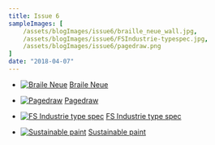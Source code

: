 ```yaml
---
title: Issue 6
sampleImages: [
    /assets/blogImages/issue6/braille_neue_wall.jpg,
    /assets/blogImages/issue6/FSIndustrie-typespec.jpg,
    /assets/blogImages/issue6/pagedraw.png
]
date: "2018-04-07"
---
```


* [![Braile Neue](/assets/blogImages/issue6/braille_neue_wall.jpg "Braile Neue")](http://brailleneue.com/)
[Braile Neue](http://brailleneue.com/)

* [![Pagedraw](/assets/blogImages/issue6/pagedraw.png "Pagedraw")](https://pagedraw.io/)
[Pagedraw](https://pagedraw.io/)

* [![FS Industrie type spec](/assets/blogImages/issue6/FSIndustrie-typespec.jpg "FS Industrie type spec")](https://www.itsnicethat.com/articles/fontsmith-fs-industrie-sponsored-content-graphic-design-040418)
[FS Industrie type spec](https://www.itsnicethat.com/articles/fontsmith-fs-industrie-sponsored-content-graphic-design-040418)

* [![Sustainable paint](/assets/blogImages/issue5/blackDeer-prayForUs.jpg "Sustainable paint")](https://www.dezeen.com/2018/03/27/finiture-green-exhibition-sustainable-paint-plants-milan-design-week/)
[Sustainable paint](https://www.dezeen.com/2018/03/27/finiture-green-exhibition-sustainable-paint-plants-milan-design-week/)


